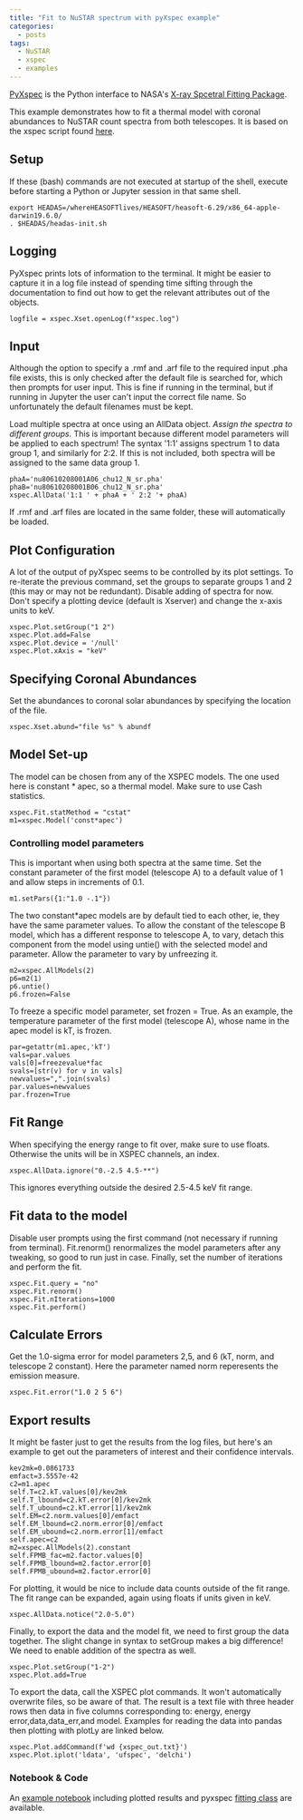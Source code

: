 ```yaml
---
title: "Fit to NuSTAR spectrum with pyXspec example"
categories:
  - posts
tags:
  - NuSTAR
  - xspec
  - examples
---
```


[PyXspec](https://heasarc.gsfc.nasa.gov/xanadu/xspec/python/html/index.html#) is the Python interface to NASA's [X-ray Spcetral Fitting Package](https://heasarc.gsfc.nasa.gov/xanadu/xspec/).

This example demonstrates how to fit a thermal model with coronal abundances to NuSTAR count spectra from both telescopes. It is based on the xspec script found [here](https://github.com/ianan/nustar_sac/blob/master/xspec/apec1fit_fpm2_cstat.xcm).

## Setup

If these (bash) commands are not executed at startup of the shell, execute before starting a Python or Jupyter session in that same shell.

    export HEADAS=/whereHEASOFTlives/HEASOFT/heasoft-6.29/x86_64-apple-darwin19.6.0/
    . $HEADAS/headas-init.sh
    
## Logging

PyXspec prints lots of information to the terminal. It might be easier to capture it in a log file instead of spending time sifting through the documentation to find out how to get the relevant attributes out of the objects.

    logfile = xspec.Xset.openLog(f"xspec.log")
    
## Input

Although the option to specify a .rmf and .arf file to the required input .pha file exists, this is only checked after the default file is searched for, which then prompts for user input. This is fine if running in the terminal, but if running in Jupyter the user can't input the correct file name. So unfortunately the default filenames must be kept.

Load multiple spectra at once using an AllData object. *Assign the spectra to different groups.* This is important because different model parameters will be applied to each spectrum! The syntax '1:1' assigns spectrum 1 to data group 1, and similarly for 2:2. If this is not included, both spectra will be assigned to the same data group 1.  

    phaA='nu80610208001A06_chu12_N_sr.pha' 
    phaB='nu80610208001B06_chu12_N_sr.pha'
    xspec.AllData('1:1 ' + phaA + ' 2:2 '+ phaA)
    
If .rmf and .arf files are located in the same folder, these will automatically be loaded.

## Plot Configuration

A lot of the output of pyXspec seems to be controlled by its plot settings. To re-iterate the previous command, set the groups to separate groups 1 and 2 (this may or may not be redundant). Disable adding of spectra for now. Don't specify a plotting device (default is Xserver) and change the x-axis units to keV.

    xspec.Plot.setGroup("1 2")
    xspec.Plot.add=False 
    xspec.Plot.device = '/null'
    xspec.Plot.xAxis = "keV"

## Specifying Coronal Abundances

Set the abundances to coronal solar abundances by specifying the location of the file.

    xspec.Xset.abund="file %s" % abundf
    
## Model Set-up

The model can be chosen from any of the XSPEC models. The one used here is constant \* apec, so a thermal model. Make sure to use Cash statistics.

    xspec.Fit.statMethod = "cstat"
    m1=xspec.Model('const*apec')

### Controlling model parameters
    
This is important when using both spectra at the same time. Set the constant parameter of the first model (telescope A) to a default value of 1 and allow steps in increments of 0.1.
    
    m1.setPars({1:"1.0 -.1"})
    
The two constant*apec models are by default tied to each other, ie, they have the same parameter values. To allow the constant of the telescope B model, which has a different response to telescope A, to vary, detach this component from the model using untie() with the selected model and parameter. Allow the parameter to vary by unfreezing it.

    m2=xspec.AllModels(2)
    p6=m2(1)
    p6.untie()
    p6.frozen=False

To freeze a specific model parameter, set frozen = True. As an example, the temperature parameter of the first model (telescope A), whose name in the apec model is kT, is frozen.

    par=getattr(m1.apec,'kT')
    vals=par.values
    vals[0]=freezevalue*fac
    svals=[str(v) for v in vals]
    newvalues=",".join(svals)
    par.values=newvalues
    par.frozen=True

## Fit Range

When specifying the energy range to fit over, make sure to use floats. Otherwise the units will be in XSPEC channels, an index.

    xspec.AllData.ignore("0.-2.5 4.5-**")
    
This ignores everything outside the desired 2.5-4.5 keV fit range.

## Fit data to the model
Disable user prompts using the first command (not necessary if running from terminal). Fit.renorm() renormalizes the model parameters after any tweaking, so good to run just in case. Finally, set the number of iterations and perform the fit. 

    xspec.Fit.query = "no"
    xspec.Fit.renorm()
    xspec.Fit.nIterations=1000
    xspec.Fit.perform()

## Calculate Errors
Get the 1.0-sigma error for model parameters 2,5, and 6 (kT, norm, and telescope 2 constant). Here the parameter named norm reperesents the emission measure.

    xspec.Fit.error("1.0 2 5 6")

## Export results

It might be faster just to get the results from the log files, but here's an example to get out the parameters of interest and their confidence intervals. 

    kev2mk=0.0861733
    emfact=3.5557e-42
    c2=m1.apec
    self.T=c2.kT.values[0]/kev2mk
    self.T_lbound=c2.kT.error[0]/kev2mk
    self.T_ubound=c2.kT.error[1]/kev2mk
    self.EM=c2.norm.values[0]/emfact
    self.EM_lbound=c2.norm.error[0]/emfact
    self.EM_ubound=c2.norm.error[1]/emfact
    self.apec=c2
    m2=xspec.AllModels(2).constant
    self.FPMB_fac=m2.factor.values[0]
    self.FPMB_lbound=m2.factor.error[0]
    self.FPMB_ubound=m2.factor.error[0]
    
For plotting, it would be nice to include data counts outside of the fit range. The fit range can be expanded, again using floats if units given in keV.

    xspec.AllData.notice("2.0-5.0")

Finally, to export the data and the model fit, we need to first group the data together. The slight change in syntax to setGroup makes a big difference! We need to enable addition of the spectra as well. 

    xspec.Plot.setGroup("1-2") 
    xspec.Plot.add=True
    
To export the data, call the XSPEC plot commands. It won't automatically overwrite files, so be aware of that. The result is a text file with three header rows then data in five columns corresponding to: energy, energy error,data,data_err,and model. Examples for reading the data into pandas then plotting with plotLy are linked below.

    xspec.Plot.addCommand(f'wd {xspec_out.txt}')
    xspec.Plot.iplot('ldata', 'ufspec', 'delchi')


### Notebook & Code

An [example notebook]() including plotted results and pyxspec [fitting class](https://github.com/elastufka/solar_all_purpose/blob/main/fit_with_xspec.py) are available.
